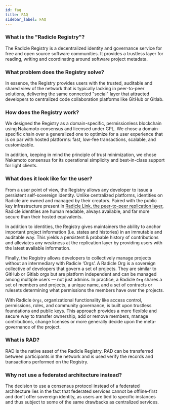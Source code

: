 ```yaml
---
id: faq
title: FAQ
sidebar_label: FAQ
---
```


### What is the "Radicle Registry"?

The Radicle Registry is a decentralized identity and governance service for free and open source software communities. It provides a trustless layer for reading, writing and coordinating around software project metadata.

### What problem does the Registry solve?

In essence, the Registry provides users with the trusted, auditable and shared view of the network that is typically lacking in peer-to-peer solutions, delivering the same connected "social" layer that attracted developers to centralized code collaboration platforms like GitHub or Gitlab.

### How does the Registry work?

We designed the Registry as a domain-specific, permissionless blockchain using Nakamoto consensus and licensed under GPL. We chose a domain-specific chain over a generalized one to optimize for a user experience that is on par with hosted platforms: fast, low-fee transactions, scalable, and customizable.

In addition, keeping in mind the principle of trust minimization, we chose Nakamoto consensus for its operational simplicity and best-in-class support for light clients.

### What does it look like for the user?

From a user point of view, the Registry allows any developer to issue a persistent self-sovereign identity. Unlike centralized platforms, identities on Radicle are owned and managed by their creators. Paired with the public key infrastructure present in [Radicle Link, the peer-to-peer replication layer](https://radicle.xyz/radicle-link.html), Radicle identities are human readable, always available, and far more secure than their hosted equivalents.

In addition to identities, the Registry gives maintainers the ability to anchor important project information (i.e. states and histories) in an immutable and auditable way. This yields a persistent & probable history of contributions and alleviates any weakness at the replication layer by providing users with the latest available information.

Finally, the Registry allows developers to collectively manage projects without an intermediary with Radicle ‘Orgs’. A Radicle Org is a sovereign collective of developers that govern a set of projects. They are similar to GitHub or Gitlab orgs but are platform independent and can be managed among multiple users — not just admins. In practice, a Radicle `Org` shares a set of members and projects, a unique name, and a set of contracts or rulesets determining what permissions the members have over the projects.

With Radicle `Orgs`, organizational functionality like access control, permissions, roles, and community governance, is built upon trustless foundations and public keys. This approach provides a more flexible and secure way to transfer ownership, add or remove members, manage contributions, change licenses or more generally decide upon the meta-governance of the project.

### What is RAD?

RAD is the native asset of the Radicle Registry. RAD can be transferred between participants in the network and is used verify the records and transactions performed on the Registry.

### Why not use a federated architecture instead?

The decision to use a consensus protocol instead of a federated architecture lies in the fact that federated services cannot be offline-first and don’t offer sovereign identity, as users are tied to specific instances and thus subject to some of the same drawbacks as centralized services.
